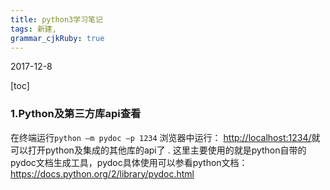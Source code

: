 ```yaml
---
title: python3学习笔记
tags: 新建,
grammar_cjkRuby: true
---
```

2017-12-8

[toc]

### 1.Python及第三方库api查看
在终端运行`python –m pydoc –p 1234`
浏览器中运行： [http://localhost:1234/][1]就可以打开python及集成的其他库的api了 .
这里主要使用的就是python自带的pydoc文档生成工具，pydoc具体使用可以参看python文档：https://docs.python.org/2/library/pydoc.html


  [1]: http://localhost:1234/